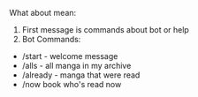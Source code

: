 What about mean:
1. First message is commands about bot or help
2. Bot Commands:
- /start - welcome message
- /alls - all manga  in my archive 
- /already - manga that were read
- /now book who's read now
